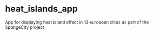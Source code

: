 # heat_islands_app
App for displaying heat island effect in 13 european cities as part of the SpongeCity project 
